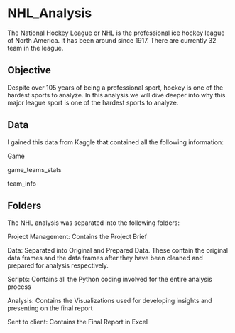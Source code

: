 # NHL_Analysis
The National Hockey League or NHL is the professional ice hockey league of North America. It has been around since 1917. There are currently 32 team in the league. 

## Objective
Despite over 105 years of being a professional sport, hockey is one of the hardest sports to analyze. In this analysis we will dive deeper into why this major league sport is one of the hardest sports to analyze.

## Data
I gained this data from Kaggle that contained all the following information:

Game 

game_teams_stats

team_info

## Folders
The NHL analysis was separated into the following folders:

Project Management: Contains the Project Brief

Data: Separated into Original and Prepared Data. These contain the original data frames and the data frames after they have been cleaned and prepared for analysis respectively. 

Scripts: Contains all the Python coding involved for the entire analysis process

Analysis: Contains the Visualizations used for developing insights and presenting on the final report

Sent to client: Contains the Final Report in Excel
